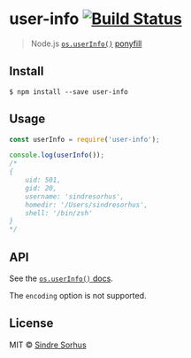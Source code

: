 # user-info [![Build Status](https://travis-ci.org/sindresorhus/user-info.svg?branch=master)](https://travis-ci.org/sindresorhus/user-info)

> Node.js [`os.userInfo()`](https://nodejs.org/api/os.html#os_os_userinfo_options) [ponyfill](https://ponyfill.com)


## Install

```
$ npm install --save user-info
```


## Usage

```js
const userInfo = require('user-info');

console.log(userInfo());
/*
{
	uid: 501,
	gid: 20,
	username: 'sindresorhus',
	homedir: '/Users/sindresorhus',
	shell: '/bin/zsh'
}
*/
```


## API

See the [`os.userInfo()` docs](https://nodejs.org/api/os.html#os_os_userinfo_options).

The `encoding` option is not supported.


## License

MIT © [Sindre Sorhus](https://sindresorhus.com)
